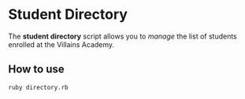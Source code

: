 # Student Directory #

The **student directory** script allows you to _manage_ the list of students enrolled at the Villains Academy.

## How to use ##

```shell
ruby directory.rb
```

